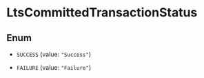 

# LtsCommittedTransactionStatus

## Enum


* `SUCCESS` (value: `"Success"`)

* `FAILURE` (value: `"Failure"`)



